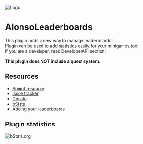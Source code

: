 ![Logo](IMAGE)

# AlonsoLeaderboards
This plugin adds a new way to manage leaderboards!\
Plugin can be used to add statistics easily for your minigames too!\
If you are a developer, read DeveloperAPI section!\
\
**This plugin does NOT include a quest system.**
## Resources
- [Spigot resource](https://www.spigotmc.org/resources/X/)
- [Issue tracker](https://github.com/AlonsoAliaga/AlonsoLeaderboards/issues)
- [Donate](https://paypal.me/AlonsoAliaga)
- [bStats](https://bstats.org/plugin/bukkit/AlonsoLeaderboards)
- [Adding your leaderboards](https://github.com/AlonsoAliaga/AlonsoLeaderboards/wiki/Adding-your-leaderboards)

## Plugin statistics
![bStats.org](https://bstats.org/signatures/bukkit/AlonsoLeaderboards.svg)
